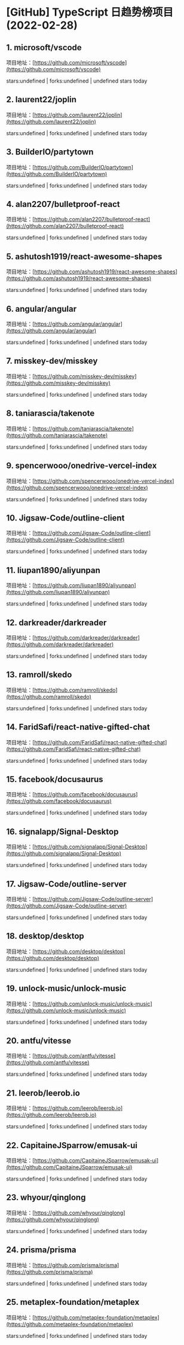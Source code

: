 # [GitHub] TypeScript 日趋势榜项目(2022-02-28)

## 1. microsoft/vscode 

项目地址：[https://github.com/microsoft/vscode](https://github.com/microsoft/vscode)

stars:undefined | forks:undefined | undefined stars today 



## 2. laurent22/joplin 

项目地址：[https://github.com/laurent22/joplin](https://github.com/laurent22/joplin)

stars:undefined | forks:undefined | undefined stars today 



## 3. BuilderIO/partytown 

项目地址：[https://github.com/BuilderIO/partytown](https://github.com/BuilderIO/partytown)

stars:undefined | forks:undefined | undefined stars today 



## 4. alan2207/bulletproof-react 

项目地址：[https://github.com/alan2207/bulletproof-react](https://github.com/alan2207/bulletproof-react)

stars:undefined | forks:undefined | undefined stars today 



## 5. ashutosh1919/react-awesome-shapes 

项目地址：[https://github.com/ashutosh1919/react-awesome-shapes](https://github.com/ashutosh1919/react-awesome-shapes)

stars:undefined | forks:undefined | undefined stars today 



## 6. angular/angular 

项目地址：[https://github.com/angular/angular](https://github.com/angular/angular)

stars:undefined | forks:undefined | undefined stars today 



## 7. misskey-dev/misskey 

项目地址：[https://github.com/misskey-dev/misskey](https://github.com/misskey-dev/misskey)

stars:undefined | forks:undefined | undefined stars today 



## 8. taniarascia/takenote 

项目地址：[https://github.com/taniarascia/takenote](https://github.com/taniarascia/takenote)

stars:undefined | forks:undefined | undefined stars today 



## 9. spencerwooo/onedrive-vercel-index 

项目地址：[https://github.com/spencerwooo/onedrive-vercel-index](https://github.com/spencerwooo/onedrive-vercel-index)

stars:undefined | forks:undefined | undefined stars today 



## 10. Jigsaw-Code/outline-client 

项目地址：[https://github.com/Jigsaw-Code/outline-client](https://github.com/Jigsaw-Code/outline-client)

stars:undefined | forks:undefined | undefined stars today 



## 11. liupan1890/aliyunpan 

项目地址：[https://github.com/liupan1890/aliyunpan](https://github.com/liupan1890/aliyunpan)

stars:undefined | forks:undefined | undefined stars today 



## 12. darkreader/darkreader 

项目地址：[https://github.com/darkreader/darkreader](https://github.com/darkreader/darkreader)

stars:undefined | forks:undefined | undefined stars today 



## 13. ramroll/skedo 

项目地址：[https://github.com/ramroll/skedo](https://github.com/ramroll/skedo)

stars:undefined | forks:undefined | undefined stars today 



## 14. FaridSafi/react-native-gifted-chat 

项目地址：[https://github.com/FaridSafi/react-native-gifted-chat](https://github.com/FaridSafi/react-native-gifted-chat)

stars:undefined | forks:undefined | undefined stars today 



## 15. facebook/docusaurus 

项目地址：[https://github.com/facebook/docusaurus](https://github.com/facebook/docusaurus)

stars:undefined | forks:undefined | undefined stars today 



## 16. signalapp/Signal-Desktop 

项目地址：[https://github.com/signalapp/Signal-Desktop](https://github.com/signalapp/Signal-Desktop)

stars:undefined | forks:undefined | undefined stars today 



## 17. Jigsaw-Code/outline-server 

项目地址：[https://github.com/Jigsaw-Code/outline-server](https://github.com/Jigsaw-Code/outline-server)

stars:undefined | forks:undefined | undefined stars today 



## 18. desktop/desktop 

项目地址：[https://github.com/desktop/desktop](https://github.com/desktop/desktop)

stars:undefined | forks:undefined | undefined stars today 



## 19. unlock-music/unlock-music 

项目地址：[https://github.com/unlock-music/unlock-music](https://github.com/unlock-music/unlock-music)

stars:undefined | forks:undefined | undefined stars today 



## 20. antfu/vitesse 

项目地址：[https://github.com/antfu/vitesse](https://github.com/antfu/vitesse)

stars:undefined | forks:undefined | undefined stars today 



## 21. leerob/leerob.io 

项目地址：[https://github.com/leerob/leerob.io](https://github.com/leerob/leerob.io)

stars:undefined | forks:undefined | undefined stars today 



## 22. CapitaineJSparrow/emusak-ui 

项目地址：[https://github.com/CapitaineJSparrow/emusak-ui](https://github.com/CapitaineJSparrow/emusak-ui)

stars:undefined | forks:undefined | undefined stars today 



## 23. whyour/qinglong 

项目地址：[https://github.com/whyour/qinglong](https://github.com/whyour/qinglong)

stars:undefined | forks:undefined | undefined stars today 



## 24. prisma/prisma 

项目地址：[https://github.com/prisma/prisma](https://github.com/prisma/prisma)

stars:undefined | forks:undefined | undefined stars today 



## 25. metaplex-foundation/metaplex 

项目地址：[https://github.com/metaplex-foundation/metaplex](https://github.com/metaplex-foundation/metaplex)

stars:undefined | forks:undefined | undefined stars today 



